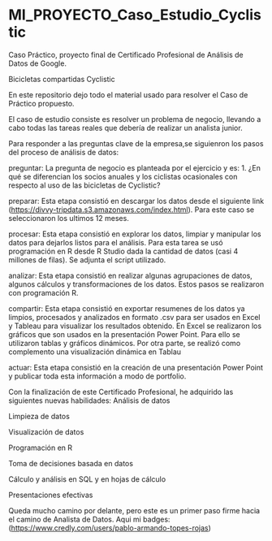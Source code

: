 # MI_PROYECTO_Caso_Estudio_Cyclistic

Caso Práctico, proyecto final de Certificado Profesional de Análisis de Datos de Google.

Bicicletas compartidas Cyclistic

En este repositorio dejo todo el material usado para resolver el Caso de Práctico propuesto.

El caso de estudio consiste es resolver un problema de negocio, llevando a cabo todas las tareas reales que debería de realizar un analista junior.

Para responder a las preguntas clave de la empresa,se siguienron los pasos del proceso de análisis de datos:

preguntar: La pregunta de negocio es planteada por el ejercicio y es: 1. ¿En qué se diferencian los socios anuales y los ciclistas ocasionales con respecto al uso de las bicicletas de Cyclistic?	
	
preparar: Esta etapa consistió en descargar los datos desde el siguiente link (https://divvy-tripdata.s3.amazonaws.com/index.html). Para este caso se seleccionaron los ultimos 12 meses. 

procesar: Esta etapa consistió en explorar los datos, limpiar y manipular los datos para dejarlos listos para el análisis. Para esta tarea se usó programación en R desde R Studio dada la cantidad de datos (casi 4 millones de filas). Se adjunta el script utilizado.
	
analizar: Esta etapa consistió en realizar algunas agrupaciones de datos, algunos cálculos y transformaciones de los datos. Estos pasos se realizaron con programación R.

compartir: Esta etapa consistió en exportar resumenes de los datos ya limpios, procesados y analizados en formato .csv para ser usados en Excel y Tableau para visualizar los resultados obtenido. En Excel se realizaron los gráficos que son usados en la presentación Power Point. Para ello se utilizaron tablas y gráficos dinámicos. Por otra parte, se realizó como complemento una visualización dinámica en Tablau

actuar: Esta etapa consistió en la creación de una presentación Power Point y publicar toda esta información a modo de portfolio.

Con la finalización de este Certificado Profesional, he adquirido las siguientes nuevas habilidades:
Análisis de datos

Limpieza de datos

Visualización de datos

Programación en R

Toma de decisiones basada en datos

Cálculo y análisis en SQL y en hojas de cálculo	

Presentaciones efectivas



Queda mucho camino por delante, pero este es un primer paso firme hacia el camino de Analista de Datos.
Aqui mi badges:(https://www.credly.com/users/pablo-armando-topes-rojas)
